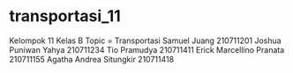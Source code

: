 # transportasi_11
Kelompok 11 Kelas B
Topic = Transportasi
Samuel Juang 210711201
Joshua Puniwan Yahya 210711234
Tio Pramudya 210711411
Erick Marcellino Pranata 210711155
Agatha Andrea Situngkir 210711418
